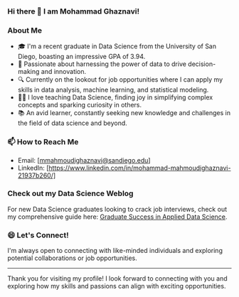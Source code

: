 ### Hi there 👋 I am Mohammad Ghaznavi!

<!--
**mmahmoudighaznavi/mmahmoudighaznavi** is a ✨ _special_ ✨ repository because its `README.md` (this file) appears on your GitHub profile.

Here are some ideas to get you started:

- 🔭 I’m currently working on ...
- 🌱 I’m currently learning ...
- 👯 I’m looking to collaborate on ...
- 🤔 I’m looking for help with ...
- 💬 Ask me about ...
- 📫 How to reach me: ...
- 😄 Pronouns: ...
- ⚡ Fun fact: ...
-->

### About Me
- 🎓 I'm a recent graduate in Data Science from the University of San Diego, boasting an impressive GPA of 3.94.
- 🌟 Passionate about harnessing the power of data to drive decision-making and innovation.
- 🔍 Currently on the lookout for job opportunities where I can apply my skills in data analysis, machine learning, and statistical modeling.
- 👨‍🏫 I love teaching Data Science, finding joy in simplifying complex concepts and sparking curiosity in others.
- 📚 An avid learner, constantly seeking new knowledge and challenges in the field of data science and beyond.

### 📫 How to Reach Me
- Email: [mmahmoudighaznavi@sandiego.edu]
- LinkedIn: [https://www.linkedin.com/in/mohammad-mahmoudighaznavi-21937b260/]
### Check out my Data Science Weblog
For new Data Science graduates looking to crack job interviews, check out my comprehensive guide here: [Graduate Success in Applied Data Science](https://onlinedegrees.sandiego.edu/graduate-success-in-applied-data-science/).


### 😄 Let's Connect!
I'm always open to connecting with like-minded individuals and exploring potential collaborations or job opportunities.

---

Thank you for visiting my profile! I look forward to connecting with you and exploring how my skills and passions can align with exciting opportunities.
